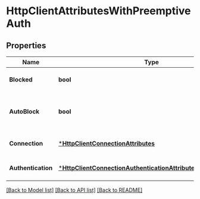 # HttpClientAttributesWithPreemptiveAuth

## Properties
Name | Type | Description | Notes
------------ | ------------- | ------------- | -------------
**Blocked** | **bool** | Whether to block outbound connections on the repository | [default to null]
**AutoBlock** | **bool** | Whether to auto-block outbound connections if remote peer is detected as unreachable/unresponsive | [default to null]
**Connection** | [***HttpClientConnectionAttributes**](HttpClientConnectionAttributes.md) |  | [optional] [default to null]
**Authentication** | [***HttpClientConnectionAuthenticationAttributesWithPreemptive**](HttpClientConnectionAuthenticationAttributesWithPreemptive.md) |  | [optional] [default to null]

[[Back to Model list]](../README.md#documentation-for-models) [[Back to API list]](../README.md#documentation-for-api-endpoints) [[Back to README]](../README.md)

